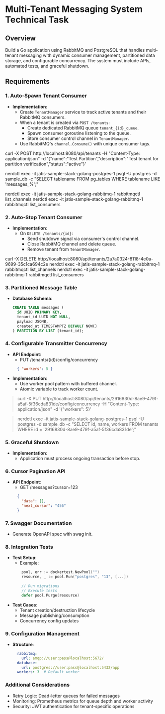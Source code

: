 # Multi-Tenant Messaging System Technical Task

## Overview
Build a Go application using RabbitMQ and PostgreSQL that handles multi-tenant messaging with dynamic consumer management, partitioned data storage, and configurable concurrency. The system must include APIs, automated tests, and graceful shutdown.

## Requirements

### 1. Auto-Spawn Tenant Consumer
- **Implementation**:
    - Create `TenantManager` service to track active tenants and their RabbitMQ consumers.
    - When a tenant is created via `POST /tenants`:
        - Create dedicated RabbitMQ queue `tenant_{id}_queue`.
        - Spawn consumer goroutine listening to the queue.
        - Store consumer control channel in `TenantManager`.
    - Use RabbitMQ's `channel.Consume()` with unique consumer tags.


curl -X POST http://localhost:8080/api/tenants -H "Content-Type: application/json" -d '{"name":"Test Partition","description":"Test tenant for partition verification","status":"active"}'

nerdctl exec -it jatis-sample-stack-golang-postgres-1 psql -U postgres -d sample_db -c "SELECT tablename FROM pg_tables WHERE tablename LIKE 'messages_%';"

nerdctl exec -it jatis-sample-stack-golang-rabbitmq-1 rabbitmqctl list_channels
nerdctl exec -it jatis-sample-stack-golang-rabbitmq-1 rabbitmqctl list_consumers


### 2. Auto-Stop Tenant Consumer
- **Implementation**:
    - On `DELETE /tenants/{id}`:
        - Send shutdown signal via consumer's control channel.
        - Close RabbitMQ channel and delete queue.
        - Remove tenant from `TenantManager`.

curl -X DELETE http://localhost:8080/api/tenants/2a7a0324-8118-4e0a-9699-35c1ca694c2e
nerdctl exec -it jatis-sample-stack-golang-rabbitmq-1 rabbitmqctl list_channels
nerdctl exec -it jatis-sample-stack-golang-rabbitmq-1 rabbitmqctl list_consumers

### 3. Partitioned Message Table
- **Database Schema**:
  ```sql
  CREATE TABLE messages (
    id UUID PRIMARY KEY,
    tenant_id UUID NOT NULL,
    payload JSONB,
    created_at TIMESTAMPTZ DEFAULT NOW()
  ) PARTITION BY LIST (tenant_id);
  ```

### 4. Configurable Transmitter Concurrency
- **API Endpoint**:
    - PUT /tenants/{id}/config/concurrency
    ```json
      { "workers": 5 }
    ```
- **Implementation**:
    - Use worker pool pattern with buffered channel.
    - Atomic variable to track worker count.

> curl -X PUT http://localhost:8080/api/tenants/2916830d-8ae9-479f-a5af-5f36cda831de/config/concurrency -H "Content-Type: application/json" -d '{"workers": 5}'

> nerdctl exec -it jatis-sample-stack-golang-postgres-1 psql -U postgres -d sample_db -c "SELECT id, name, workers FROM tenants WHERE id = '2916830d-8ae9-479f-a5af-5f36cda831de';"

> 


### 5. Graceful Shutdown
- **Implementation**:
    - Application must process ongoing transaction before stop.

### 6. Cursor Pagination API
- **API Endpoint**:
    - GET /messages?cursor=123
    ```json
      { 
        "data": [],
        "next_cursor": "456"
      }
    ```
  
### 7. Swagger Documentation
- Generate OpenAPI spec with swag init.

### 8. Integration Tests
- **Test Setup**:
    - Example:
    ```go
        pool, err := dockertest.NewPool("")
        resource, _ := pool.Run("postgres", "13", [...])
        
        // Run migrations
        // Execute tests
        defer pool.Purge(resource)
    ``` 
- **Test Cases**:
    - Tenant creation/destruction lifecycle
    - Message publishing/consumption
    - Concurrency config updates

### 9. Configuration Management
- **Structure**:
  ```yaml
    rabbitmq:
      url: amqp://user:pass@localhost:5672/
    database:
      url: postgres://user:pass@localhost:5432/app
    workers: 3  # Default worker
  ```

### Additional Considerations
- Retry Logic: Dead-letter queues for failed messages
- Monitoring: Prometheus metrics for queue depth and worker activity
- Security: JWT authentication for tenant-specific operations